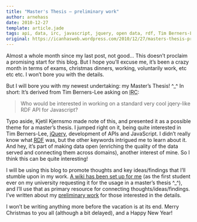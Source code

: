 ```yaml
---
title: "Master's Thesis – preliminary work"
author: arnehass
date: 2010-12-27
template: article.jade
tags: api, data, irc, javascript, jquery, open data, rdf, Tim Berners-Lee, wiki
original: https://icanhasweb.wordpress.com/2010/12/27/masters-thesis-preliminary-work/
---
```


<p>Almost a whole month since my last post, not good… This doesn’t proclaim a promising start for this blog. But I hope you’ll excuse me, it’s been a crazy month in terms of exams, christmas dinners, working, voluntarily work, etc etc etc. I won’t bore you with the details.</p>
<p>But I will bore you with my newest undertaking: my Master’s Thesis! ^_^ In short: It’s derived from Tim Berners-Lee asking on <abbr title="Internet Relay Chat">IRC</abbr>:</p>
<blockquote><p>Who would be interested in working on a standard very cool jqery-like RDF API for Javascript?</p></blockquote>
<p>Typo aside, Kjetil Kjernsmo made note of this, and presented it as a possible theme for a master’s thesis. I jumped right on it, being quite interested in Tim Berners-Lee, <a href="http://jquery.com/">jQuery</a>, development of APIs and JavaScript. I didn’t really know what <a href="http://www.w3.org/RDF/"><abbr title="Resource Description Framework">RDF</abbr></a> was, but the other keywords intrigued me to learn about it. And hey, it’s part of making data open (enriching the quality of the data served and connecting them across domains), another interest of mine. So I think this can be quite interesting!</p>
<p>I will be using this blog to promote thoughts and key ideas/findings that I’ll stumble upon in my work. <a href="https://wiki.uio.no/matnat/ifi/arnehass-master/index.php/Hovedside">A wiki has been set up for me</a> (as the first student ever on my university requesting it for the usage in a master’s thesis ^_^), and I’ll use that as primary resource for connecting thoughts/ideas/findings. I’ve written about my <a href="https://wiki.uio.no/matnat/ifi/arnehass-master/index.php/Preliminary_work">preliminary work</a> for those interested in the details.</p>
<p>I won’t be writing anything more before the vacation is at its end. Merry Christmas to you all (although a bit delayed), and a Happy New Year!</p>
